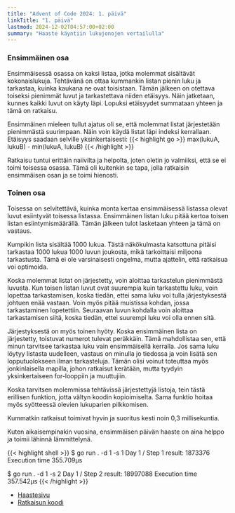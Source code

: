 ```yaml
---
title: "Advent of Code 2024: 1. päivä"
linkTitle: "1. päivä"
lastmod: 2024-12-02T04:57:00+02:00
summary: "Haaste käyntiin lukujonojen vertailulla"
---
```

### Ensimmäinen osa

Ensimmäisessä osassa on kaksi listaa, jotka molemmat sisältävät kokonaislukuja. Tehtävänä on ottaa kummankin listan pienin luku ja tarkastaa, kuinka kaukana ne ovat toisistaan. Tämän jälkeen on otettava toiseksi pienimmät luvut ja tarkastettava niiden etäisyys. Näin jatketaan, kunnes kaikki luvut on käyty läpi. Lopuksi etäisyydet summataan yhteen ja tämä on ratkaisu.

Ensimmäinen mieleen tullut ajatus oli se, että molemmat listat järjestetään pienimmästä suurimpaan. Näin voin käydä listat läpi indeksi kerrallaan. Etäisyys saadaan selville yksinkertaisesti:
{{< highlight go >}}
max(lukuA, lukuB) - min(lukuA, lukuB)
{{< /highlight >}}

Ratkaisu tuntui erittäin naiivilta ja helpolta, joten oletin jo valmiiksi, että se ei toimi toisessa osassa. Tämä oli kuitenkin se tapa, jolla ratkaisin ensimmäisen osan ja se toimi hienosti.

### Toinen osa
Toisessa on selvitettävä, kuinka monta kertaa ensimmäisessä listassa olevat luvut esiintyvät toisessa listassa. Ensimmäinen listan luku pitää kertoa toisen listan esiintymismäärällä. Tämän jälkeen tulot lasketaan yhteen ja tämä on vastaus.

Kumpikin lista sisältää 1000 lukua. Tästä näkökulmasta katsottuna pitäisi tarkastaa 1000 lukua 1000 luvun joukosta, mikä tarkoittaisi miljoona tarkastusta. Tämä ei ole varsinaisesti ongelma, mutta ajattelin, että ratkaisua voi optimoida.

Koska molemmat listat on järjestetty, voin aloittaa tarkastelun pienimmästä luvusta. Kun toisen listan luvut ovat suurempia kuin tarkastettu luku, voin lopettaa tarkastamisen, koska tiedän, ettei sama luku voi tulla järjestyksestä johtuen enää vastaan. Voin myös pitää muistissa kohdan, jossa tarkastaminen lopetettiin. Seuraavan luvun kohdalla voin aloittaa tarkastamisen siitä, koska tiedän, ettei suurempi luku voi olla ennen sitä.

Järjestyksestä on myös toinen hyöty. Koska ensimmäinen lista on järjestetty, toistuvat numerot tulevat peräkkäin. Tämä mahdollistaa sen, että minun tarvitsee tarkastaa luku vain ensimmäisellä kerralla. Jos sama luku löytyy listasta uudelleen, vastaus on minulla jo tiedossa ja voin lisätä sen lopputuolokseen ilman tarkasteluja. Tämän olisi voinut toteuttaa myös jonkinlaisella mapilla, johon ratkaisut kerätään, mutta tyydyin yksinkertaiseen for-looppiin ja muuttujiin.

Koska tarvitsen molemmissa tehtävissä järjestettyjä listoja, tein tästä erillisen funktion, jotta vältyn koodin kopioimiselta. Sama funktio hoitaa myös syötteessä olevien lukuparien pilkkomisen.

Kummatkin ratkaisut toimivat hyvin ja suoritus kesti noin 0,3 millisekuntia.

Kuten aikaisempinakin vuosina, ensimmäisen päivän haaste on aina helppo ja toimii lähinnä lämmittelynä.

{{< highlight shell >}}
$ go run . -d 1 -s 1
Day 1 / Step 1 result: 1873376
Execution time 355.709µs

$ go run . -d 1 -s 2
Day 1 / Step 2 result: 18997088
Execution time 357.542µs
{{< /highlight >}}

- [Haastesivu](https://adventofcode.com/2024/day/1)
- [Ratkaisun koodi](https://github.com/saaste/advent-of-code-2024/blob/main/pkg/puzzle/1.go)